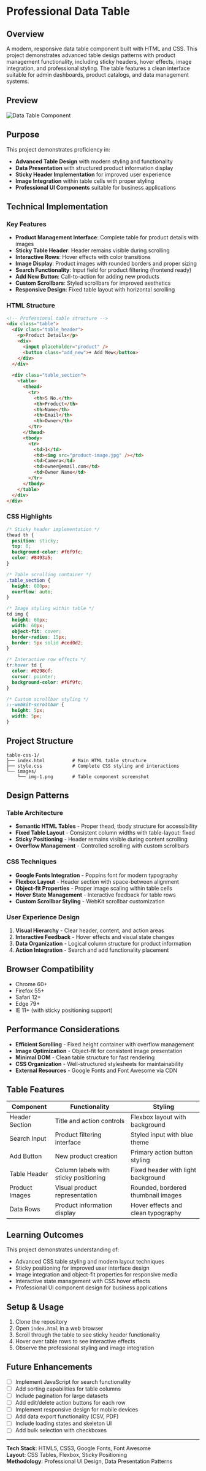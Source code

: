 # Professional Data Table

## Overview

A modern, responsive data table component built with HTML and CSS. This project demonstrates advanced table design patterns with product management functionality, including sticky headers, hover effects, image integration, and professional styling. The table features a clean interface suitable for admin dashboards, product catalogs, and data management systems.

## Preview

![Data Table Component](images/img-1.png)

## Purpose

This project demonstrates proficiency in:
- **Advanced Table Design** with modern styling and functionality
- **Data Presentation** with structured product information display
- **Sticky Header Implementation** for improved user experience
- **Image Integration** within table cells with proper styling
- **Professional UI Components** suitable for business applications

## Technical Implementation

### Key Features

- **Product Management Interface**: Complete table for product details with images
- **Sticky Table Header**: Header remains visible during scrolling
- **Interactive Rows**: Hover effects with color transitions
- **Image Display**: Product images with rounded borders and proper sizing
- **Search Functionality**: Input field for product filtering (frontend ready)
- **Add New Button**: Call-to-action for adding new products
- **Custom Scrollbars**: Styled scrollbars for improved aesthetics
- **Responsive Design**: Fixed table layout with horizontal scrolling

### HTML Structure

```html
<!-- Professional table structure -->
<div class="table">
  <div class="table_header">
    <p>Product Details</p>
    <div>
      <input placeholder="product" />
      <button class="add_new">+ Add New</button>
    </div>
  </div>
  
  <div class="table_section">
    <table>
      <thead>
        <tr>
          <th>S No.</th>
          <th>Product</th>
          <th>Name</th>
          <th>Email</th>
          <th>Owner</th>
        </tr>
      </thead>
      <tbody>
        <tr>
          <td>1</td>
          <td><img src="product-image.jpg" /></td>
          <td>Camera</td>
          <td>owner@email.com</td>
          <td>Owner Name</td>
        </tr>
      </tbody>
    </table>
  </div>
</div>
```

### CSS Highlights

```css
/* Sticky header implementation */
thead th {
  position: sticky;
  top: 0;
  background-color: #f6f9fc;
  color: #8493a5;
}

/* Table scrolling container */
.table_section {
  height: 600px;
  overflow: auto;
}

/* Image styling within table */
td img {
  height: 60px;
  width: 60px;
  object-fit: cover;
  border-radius: 15px;
  border: 5px solid #ced0d2;
}

/* Interactive row effects */
tr:hover td {
  color: #0298cf;
  cursor: pointer;
  background-color: #f6f9fc;
}

/* Custom scrollbar styling */
::-webkit-scrollbar {
  height: 5px;
  width: 5px;
}
```

## Project Structure

```
table-css-1/
├── index.html          # Main HTML table structure
├── style.css           # Complete CSS styling and interactions
└── images/
    └── img-1.png       # Table component screenshot
```

## Design Patterns

### Table Architecture
- **Semantic HTML Tables** - Proper thead, tbody structure for accessibility
- **Fixed Table Layout** - Consistent column widths with table-layout: fixed
- **Sticky Positioning** - Header remains visible during content scrolling
- **Overflow Management** - Controlled scrolling with custom scrollbars

### CSS Techniques
- **Google Fonts Integration** - Poppins font for modern typography
- **Flexbox Layout** - Header section with space-between alignment
- **Object-fit Properties** - Proper image scaling within table cells
- **Hover State Management** - Interactive feedback for table rows
- **Custom Scrollbar Styling** - WebKit scrollbar customization

### User Experience Design
1. **Visual Hierarchy** - Clear header, content, and action areas
2. **Interactive Feedback** - Hover effects and visual state changes
3. **Data Organization** - Logical column structure for product information
4. **Action Integration** - Search and add functionality placement

## Browser Compatibility

- Chrome 60+
- Firefox 55+
- Safari 12+
- Edge 79+
- IE 11+ (with sticky positioning support)

## Performance Considerations

- **Efficient Scrolling** - Fixed height container with overflow management
- **Image Optimization** - Object-fit for consistent image presentation
- **Minimal DOM** - Clean table structure for fast rendering
- **CSS Organization** - Well-structured stylesheets for maintainability
- **External Resources** - Google Fonts and Font Awesome via CDN

## Table Features

| Component | Functionality | Styling |
|-----------|---------------|---------|
| Header Section | Title and action controls | Flexbox layout with background |
| Search Input | Product filtering interface | Styled input with blue theme |
| Add Button | New product creation | Primary action button styling |
| Table Header | Column labels with sticky positioning | Fixed header with light background |
| Product Images | Visual product representation | Rounded, bordered thumbnail images |
| Data Rows | Product information display | Hover effects and clean typography |

## Learning Outcomes

This project demonstrates understanding of:
- Advanced CSS table styling and modern layout techniques
- Sticky positioning for improved user interface design
- Image integration and object-fit properties for responsive media
- Interactive state management with CSS hover effects
- Professional UI component design for business applications

## Setup & Usage

1. Clone the repository
2. Open `index.html` in a web browser
3. Scroll through the table to see sticky header functionality
4. Hover over table rows to see interactive effects
5. Observe the professional styling and image integration

## Future Enhancements

- [ ] Implement JavaScript for search functionality
- [ ] Add sorting capabilities for table columns
- [ ] Include pagination for large datasets
- [ ] Add edit/delete action buttons for each row
- [ ] Implement responsive design for mobile devices
- [ ] Add data export functionality (CSV, PDF)
- [ ] Include loading states and skeleton UI
- [ ] Add bulk selection with checkboxes

---

**Tech Stack**: HTML5, CSS3, Google Fonts, Font Awesome  
**Layout**: CSS Tables, Flexbox, Sticky Positioning  
**Methodology**: Professional UI Design, Data Presentation Patterns
